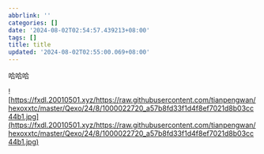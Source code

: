 ```yaml
---
abbrlink: ''
categories: []
date: '2024-08-02T02:54:57.439213+08:00'
tags: []
title: title
updated: '2024-08-02T02:55:00.069+08:00'
---
```

哈哈哈

![https://fxdl.20010501.xyz/https://raw.githubusercontent.com/tianpengwan/hexoxxtc/master/Qexo/24/8/1000022720_a57b8fd33f1d4f8ef7021d8b03cc44b1.jpg](https://fxdl.20010501.xyz/https://raw.githubusercontent.com/tianpengwan/hexoxxtc/master/Qexo/24/8/1000022720_a57b8fd33f1d4f8ef7021d8b03cc44b1.jpg)
